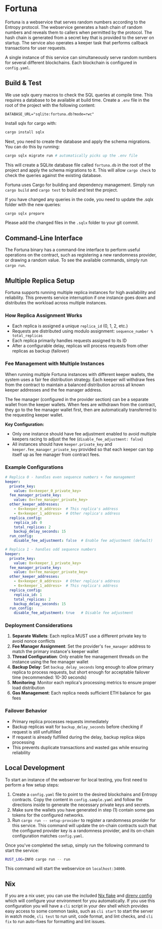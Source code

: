# Fortuna

Fortuna is a webservice that serves random numbers according to the Entropy protocol.
The webservice generates a hash chain of random numbers and reveals them to callers when permitted by the protocol.
The hash chain is generated from a secret key that is provided to the server on startup.
The service also operates a keeper task that performs callback transactions for user requests.

A single instance of this service can simultaneously serve random numbers for several different blockchains.
Each blockchain is configured in `config.yaml`.

## Build & Test

We use sqlx query macros to check the SQL queries at compile time. This requires
a database to be available at build time. Create a `.env` file in the root of the project with the following content:

```
DATABASE_URL="sqlite:fortuna.db?mode=rwc"
```

Install sqlx for cargo with:
```bash
cargo install sqlx
```

Next, you need to create the database and apply the schema migrations. You can do this by running:

```bash
cargo sqlx migrate run # automatically picks up the .env file
```
This will create a SQLite database file called `fortuna.db` in the root of the project and apply the schema migrations to it.
This will allow `cargo check` to check the queries against the existing database.

Fortuna uses Cargo for building and dependency management.
Simply run `cargo build` and `cargo test` to build and test the project.

If you have changed any queries in the code, you need to update the .sqlx folder with the new queries:

```bash
cargo sqlx prepare
```
Please add the changed files in the `.sqlx` folder to your git commit.

## Command-Line Interface

The Fortuna binary has a command-line interface to perform useful operations on the contract, such as
registering a new randomness provider, or drawing a random value. To see the available commands, simply run `cargo run`.

## Multiple Replica Setup

Fortuna supports running multiple replica instances for high availability and reliability. This prevents service interruption if one instance goes down and distributes the workload across multiple instances.

### How Replica Assignment Works

- Each replica is assigned a unique `replica_id` (0, 1, 2, etc.)
- Requests are distributed using modulo assignment: `sequence_number % total_replicas`
- Each replica primarily handles requests assigned to its ID
- After a configurable delay, replicas will process requests from other replicas as backup (failover)

### Fee Management with Multiple Instances

When running multiple Fortuna instances with different keeper wallets, the system uses a fair fee distribution strategy. Each keeper will withdraw fees from the contract to maintain a balanced distribution across all known keeper addresses and the fee manager address.

The fee manager (configured in the provider section) can be a separate wallet from the keeper wallets. When fees are withdrawn from the contract, they go to the fee manager wallet first, then are automatically transferred to the requesting keeper wallet.

**Key Configuration:**
- Only one instance should have fee adjustment enabled to avoid multiple keepers racing to adjust the fee (`disable_fee_adjustment: false`)
- All instances should have `keeper.private_key` and `keeper.fee_manager_private_key` provided so that each keeper can top itself up as fee manager from contract fees.

### Example Configurations

```yaml
# Replica 0 - handles even sequence numbers + fee management
keeper:
  private_key:
    value: 0x<keeper_0_private_key>
  fee_manager_private_key:
    value: 0x<fee_manager_private_key>
  other_keeper_addresses:
    - 0x<keeper_0_address>  # This replica's address
    - 0x<keeper_1_address>  # Other replica's address
  replica_config:
    replica_id: 0
    total_replicas: 2
    backup_delay_seconds: 15
  run_config:
    disable_fee_adjustment: false  # Enable fee adjustment (default)

# Replica 1 - handles odd sequence numbers
keeper:
  private_key:
    value: 0x<keeper_1_private_key>
  fee_manager_private_key:
    value: 0x<fee_manager_private_key>
  other_keeper_addresses:
    - 0x<keeper_0_address>  # Other replica's address
    - 0x<keeper_1_address>  # This replica's address
  replica_config:
    replica_id: 1
    total_replicas: 2
    backup_delay_seconds: 15
  run_config:
    disable_fee_adjustment: true   # Disable fee adjustment
```

### Deployment Considerations

1. **Separate Wallets**: Each replica MUST use a different private key to avoid nonce conflicts
2. **Fee Manager Assignment**: Set the provider's `fee_manager` address to match the primary instance's keeper wallet
3. **Thread Configuration**: Only enable fee management threads on the instance using the fee manager wallet
4. **Backup Delay**: Set `backup_delay_seconds` long enough to allow primary replica to process requests, but short enough for acceptable failover time (recommended: 10-30 seconds)
5. **Monitoring**: Monitor each replica's processing metrics to ensure proper load distribution
6. **Gas Management**: Each replica needs sufficient ETH balance for gas fees

### Failover Behavior

- Primary replica processes requests immediately
- Backup replicas wait for `backup_delay_seconds` before checking if request is still unfulfilled
- If request is already fulfilled during the delay, backup replica skips processing
- This prevents duplicate transactions and wasted gas while ensuring reliability

## Local Development

To start an instance of the webserver for local testing, you first need to perform a few setup steps:

1. Create a `config.yaml` file to point to the desired blockchains and Entropy contracts. Copy the content in `config.sample.yaml` and follow the directions inside to generate the necessary private keys and secrets.
1. Make sure the wallets you have generated in step (1) contain some gas tokens for the configured networks.
1. Run `cargo run -- setup-provider` to register a randomness provider for this service. This command
   will update the on-chain contracts such that the configured provider key is a randomness provider,
   and its on-chain configuration matches `config.yaml`.

Once you've completed the setup, simply run the following command to start the service:

```bash
RUST_LOG=INFO cargo run -- run
```

This command will start the webservice on `localhost:34000`.

## Nix

If you are a nix user, you can use the included [Nix flake](./flake.nix) and
[direnv config](./envrc) which will configure your environment for you
automatically.  If you use this configuration you will have a `cli` script in
your dev shell which provides easy access to some common tasks, such as `cli
start` to start the server in watch mode, `cli test` to run unit, code format,
and lint checks, and `cli fix` to run auto-fixes for formatting and lint issues.
